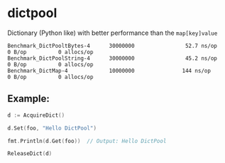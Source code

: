 dictpool
========

Dictionary (Python like) with better performance than the `map[key]value`

```
Benchmark_DictPooltBytes-4      30000000                52.7 ns/op             0 B/op          0 allocs/op
Benchmark_DictPoolString-4      30000000                45.2 ns/op             0 B/op          0 allocs/op
Benchmark_DictMap-4             10000000               144 ns/op               0 B/op          0 allocs/op
```

## Example:
```go
d := AcquireDict()

d.Set(foo, "Hello DictPool")

fmt.Println(d.Get(foo))  // Output: Hello DictPool

ReleaseDict(d)
```
